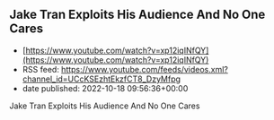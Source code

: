 ## Jake Tran Exploits His Audience And No One Cares
 - [https://www.youtube.com/watch?v=xp12iqINfQY](https://www.youtube.com/watch?v=xp12iqINfQY)
 - RSS feed: https://www.youtube.com/feeds/videos.xml?channel_id=UCcKSEzhtEkzfCT8_DzyMfpg
 - date published: 2022-10-18 09:56:36+00:00

Jake Tran Exploits His Audience And No One Cares

